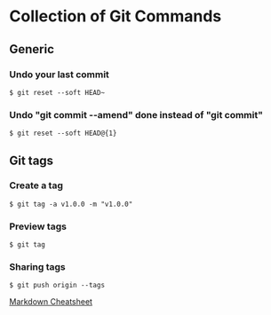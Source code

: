 # Collection of Git Commands

## Generic
### Undo your last commit
`$ git reset --soft HEAD~`

### Undo "git commit --amend" done instead of "git commit"
`$ git reset --soft HEAD@{1}`

## Git tags
### Create a tag
`$ git tag -a v1.0.0 -m "v1.0.0"`

### Preview tags
`$ git tag`

### Sharing tags
`$ git push origin --tags`

[Markdown Cheatsheet](https://github.com/adam-p/markdown-here/wiki/Markdown-Cheatsheet)